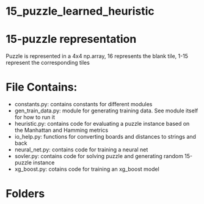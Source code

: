 # 15_puzzle_learned_heuristic

# 15-puzzle representation
Puzzle is represented in a 4x4 np.array, 16 represents the blank tile, 1-15 represent the corresponding tiles

# File Contains:
- constants.py: contains constants for different modules 
- gen_train_data.py: module for generating training data. See module itself for how to run it   
- heuristic.py: contains code for evaluating a puzzle instance based on the Manhattan and Hamming metrics  
- io_help.py: functions for converting boards and distances to strings and back  
- neural_net.py: contains code for training a neural net
- sovler.py: contains code for solving puzzle and generating random 15-puzzle instance  
- xg_boost.py: cotains code for training an xg_boost model

# Folders
